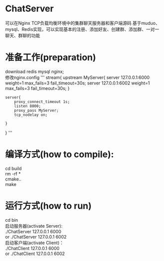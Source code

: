 # ChatServer
可以在Nginx TCP负载均衡环境中的集群聊天服务器和客户端源码 基于muduo、mysql、Redis实现，可以实现基本的注册、添加好友、创建群、添加群、一对一聊天、群聊的功能

# 准备工作(preparation)
download redis mysql nginx;  
修改nginx.config 
'''
stream{
    upstream MyServer{
        server 127.0.0.1:6000 weight=1 max_fails=3 fail_timeout=30s;
        server 127.0.0.1:6002 weight=1 max_fails=3 fail_timeout=30s;
    }

    server{
        proxy_connect_timeout 1s;
        listen 8000;
        proxy_pass MyServer;
        tcp_nodelay on;

    }
}
'''
# 编译方式(how to compile):
cd build  
rm -rf *  
cmake..  
make  
# 运行方式(how to run)
cd bin  
启动服务器(activate Server):  
  ./ChatServer 127.0.0.1 6000  
  or ./ChatServer 127.0.0.1 6002  
启动客户端(activate Client)：   
  ./ChatClient 127.0.0.1 6000  
  or ./ChatClient 127.0.0.1 6002  
